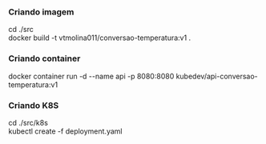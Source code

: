 <h3>Criando imagem<br></h3>
cd ./src<br>
docker build -t vtmolina011/conversao-temperatura:v1 .<br>

<h3>Criando container<br></h3>
docker container run -d --name api -p 8080:8080 kubedev/api-conversao-temperatura:v1<br>

<h3>Criando K8S<br></h3>
cd ./src/k8s<br>
kubectl create -f deployment.yaml
